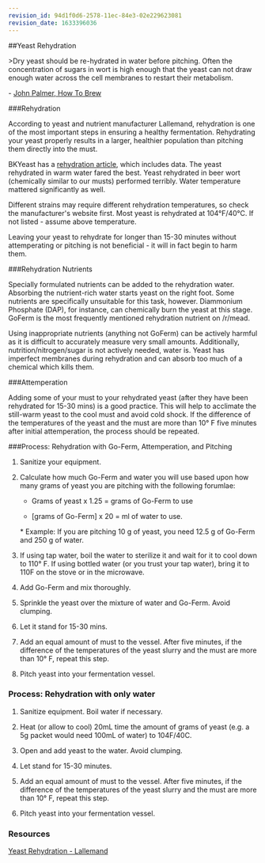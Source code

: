 ```yaml
---
revision_id: 94d1f0d6-2578-11ec-84e3-02e229623081
revision_date: 1633396036
---
```


##Yeast Rehydration

&gt;Dry yeast should be re-hydrated in water before pitching. Often the concentration of sugars in wort is high enough that the yeast can not draw enough water across the cell membranes to restart their metabolism. 

\- [John Palmer, How To Brew](http://howtobrew.com/book/section-1/yeast/preparing-yeast-and-yeast-starters)

###Rehydration

According to yeast and nutrient manufacturer Lallemand, rehydration is one of the most important steps in ensuring a healthy fermentation.  Rehydrating your yeast properly results in a larger, healthier population than pitching them directly into the must.

BKYeast has a [rehydration article](https://bkyeast.wordpress.com/2013/03/13/more-on-yeast-rehydration/), which includes data.  The yeast rehydrated in warm water fared the best.  Yeast rehydrated in beer wort (chemically similar to our musts) performed terribly.  Water temperature mattered significantly as well.

Different strains may require different rehydration temperatures, so check the manufacturer's website first. Most yeast is rehydrated at 104°F/40°C.  If not listed - assume above temperature.

Leaving your yeast to rehydrate for longer than 15-30 minutes without attemperating or pitching is not beneficial - it will in fact begin to harm them.

###Rehydration Nutrients

Specially formulated nutrients can be added to the rehydration water. Absorbing the nutrient-rich water starts yeast on the right foot. Some nutrients are specifically unsuitable for this task, however. Diammonium Phosphate (DAP), for instance, can chemically burn the yeast at this stage. GoFerm is the most frequently mentioned rehydration nutrient on /r/mead.

Using inappropriate nutrients (anything not GoFerm) can be actively harmful as it is difficult to accurately measure very small amounts.  Additionally, nutrition/nitrogen/sugar is not actively needed, water is.  Yeast has imperfect membranes during rehydration and can absorb too much of a chemical which kills them.

###Attemperation

Adding some of your must to your rehydrated yeast (after they have been rehydrated for 15-30 mins) is a good practice. This will help to acclimate the still-warm yeast to the cool must and avoid cold shock.  If the difference of the temperatures of the yeast and the must are more than 10° F five minutes after initial attemperation, the process should be repeated.

###Process: Rehydration with Go-Ferm, Attemperation, and Pitching

1. Sanitize your equipment.

1. Calculate how much Go-Ferm and water you will use based upon how many grams of yeast you are pitching with the following forumlae:

    * Grams of yeast x 1.25 = grams of Go-Ferm to use

    * [grams of Go-Ferm] x 20 = ml of water to use.

    ​* Example: If you are pitching 10 g of yeast, you need 12.5 g of Go-Ferm and 250 g of water​.

1. If using tap water, boil the water to sterilize it and wait for it to cool down to 110° F.  If using bottled water (or you trust your tap water), bring it to 110F on the stove or in the microwave.

1. Add Go-Ferm and mix thoroughly.

1. Sprinkle the yeast over the mixture of water and Go-Ferm.  Avoid clumping.

1. Let it stand for 15-30 mins.  

1. Add an equal amount of must to the vessel. After five minutes, if the difference of the temperatures of the yeast slurry and the must are more than 10° F, repeat this step.

1. Pitch yeast into your fermentation vessel.

### Process: Rehydration with only water

1. Sanitize equipment.  Boil water if necessary.

2. Heat (or allow to cool) 20mL time the amount of grams of yeast (e.g. a 5g packet would need 100mL of water) to 104F/40C.

3. Open and add yeast to the water.   Avoid clumping.

4. Let stand for 15-30 minutes.

5. Add an equal amount of must to the vessel. After five minutes, if the difference of the temperatures of the yeast slurry and the must are more than 10° F, repeat this step.

6. Pitch yeast into your fermentation vessel.

### Resources

[Yeast Rehydration - Lallemand](https://www.lallemandbrewing.com/docs/products/bp/BEST-PRACTICES_REHYDRATION_DIGITAL.pdf)